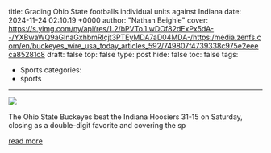 title: Grading Ohio State footballs individual units against Indiana
date: 2024-11-24 02:10:19 +0000
author: "Nathan Beighle"
cover: https://s.yimg.com/ny/api/res/1.2/bPVTo.1.wDOf82dExPx5dA--/YXBwaWQ9aGlnaGxhbmRlcjt3PTEyMDA7aD04MDA-/https:/media.zenfs.com/en/buckeyes_wire_usa_today_articles_592/749807f4739338c975e2eeeca85281c8
draft: false
top: false
type: post
hide: false
toc: false
tags:
  - Sports
categories:
  - sports
---

![](https://s.yimg.com/ny/api/res/1.2/bPVTo.1.wDOf82dExPx5dA--/YXBwaWQ9aGlnaGxhbmRlcjt3PTEyMDA7aD04MDA-/https:/media.zenfs.com/en/buckeyes_wire_usa_today_articles_592/749807f4739338c975e2eeeca85281c8)

The Ohio State Buckeyes beat the Indiana Hoosiers 31-15 on Saturday, closing as a double-digit favorite and covering the sp

[read more](https://buckeyeswire.usatoday.com/lists/grading-ohio-state-footballs-individual-units-against-indiana/)
